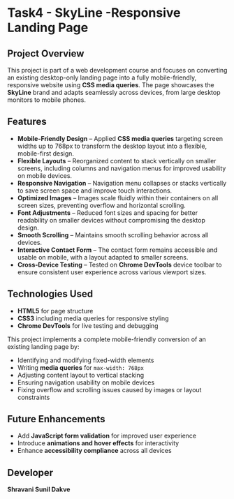 # Task4 - SkyLine -Responsive Landing Page

## **Project Overview**
This project is part of a web development course and focuses on converting an existing desktop-only landing page into a fully mobile-friendly, responsive website using **CSS media queries**. The page showcases the **SkyLine** brand and adapts seamlessly across devices, from large desktop monitors to mobile phones.

## **Features**
- **Mobile-Friendly Design** – Applied **CSS media queries** targeting screen widths up to 768px to transform the desktop layout into a flexible, mobile-first design.  
- **Flexible Layouts** – Reorganized content to stack vertically on smaller screens, including columns and navigation menus for improved usability on mobile devices.  
- **Responsive Navigation** – Navigation menu collapses or stacks vertically to save screen space and improve touch interactions.  
- **Optimized Images** – Images scale fluidly within their containers on all screen sizes, preventing overflow and horizontal scrolling.  
- **Font Adjustments** – Reduced font sizes and spacing for better readability on smaller devices without compromising the desktop design.  
- **Smooth Scrolling** – Maintains smooth scrolling behavior across all devices.  
- **Interactive Contact Form** – The contact form remains accessible and usable on mobile, with a layout adapted to smaller screens.  
- **Cross-Device Testing** – Tested on **Chrome DevTools** device toolbar to ensure consistent user experience across various viewport sizes.  


## **Technologies Used**
- **HTML5** for page structure  
- **CSS3** including media queries for responsive styling  
- **Chrome DevTools** for live testing and debugging  

This project implements a complete mobile-friendly conversion of an existing landing page by:
- Identifying and modifying fixed-width elements  
- Writing **media queries** for `max-width: 768px`  
- Adjusting content layout to vertical stacking  
- Ensuring navigation usability on mobile devices  
- Fixing overflow and scrolling issues caused by images or layout constraints  

## **Future Enhancements**
- Add **JavaScript form validation** for improved user experience  
- Introduce **animations and hover effects** for interactivity  
- Enhance **accessibility compliance** across all devices  

## **Developer**
**Shravani Sunil Dakve**
